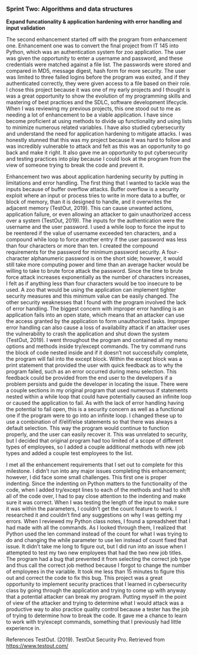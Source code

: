 ### **Sprint Two: Algorithms and data structures**
**Expand funcationality & application hardening with error handling and input validation**

The second enhancement started off with the program from enhancement one. Enhancement one was to convert the final project from IT 145 into Python, which was an authentication system for zoo application. The user was given the opportunity to enter a username and password, and these credentials were matched against a file list. The passwords were stored and compared in MD5, message digest, hash form for more security. The user was limited to three failed logins before the program was exited, and if they authenticated correctly, they were given access to a file based on their role. I chose this project because it was one of my early projects and I thought is was a great opportunity to show the evolution of my programming skills and mastering of best practices and the SDLC, software development lifecycle. When I was reviewing my previous projects, this one stood out to me as needing a lot of enhancement to be a viable application. I have since become proficient at using methods to divide up functionality and using lists to minimize numerous related variables. I have also studied cybersecurity and understand the need for application hardening to mitigate attacks. I was honestly stunned that this was my project because it was hard to follow and was incredibly vulnerable to attack and felt as this was an opportunity to go back and make it right. It also gave me an opportunity to put cybersecurity and testing practices into play because I could look at the program from the view of someone trying to break the code and prevent it. 

Enhancement two was about application hardening security by putting in limitations and error handling. The first thing that I wanted to tackle was the inputs because of buffer overflow attacks. Buffer overflow is a security exploit where an input or process tries to write in more data to a buffer, or block of memory, than it is designed to handle, and it overwrites the adjacent memory (TestOut, 2019). This can cause unwanted actions, application failure, or even allowing an attacker to gain unauthorized access over a system (TestOut, 2019). The inputs for the authentication were the username and the user password. I used a while loop to force the input to be reentered if the value of username exceeded ten characters, and a compound while loop to force another entry if the user password was less than four characters or more than ten. I created the compound requirements for the password for minimum password security. A four-character alphanumeric password is on the short side; however, it would still take more computing power and time than an average hacker would be willing to take to brute force attack the password. Since the time to brute force attack increases exponentially as the number of characters increases, I felt as if anything less than four characters would be too insecure to be used. A zoo that would be using the application can implement tighter security measures and this minimum value can be easily changed. The other security weaknesses that I found with the program involved the lack of error handling. The biggest concern with improper error handling is an application fails into an open state, which means that an attacker can use the access granted by the application to form unauthorized tasks. Improper error handling can also cause a loss of availability attack if an attacker uses the vulnerability to crash the application and shut down the system (TestOut, 2019). I went throughout the program and contained all my menu options and methods inside try/except commands. The try command runs the block of code nested inside and if it doesn’t not successfully complete, the program will fail into the except block. Within the except block was a print statement that provided the user with quick feedback as to why the program failed, such as an error occurred during menu selection. This feedback could be provided from the end user to the developers if a problem persists and guide the developer in locating the issue. There were a couple sections in my original program that used numerous if statements nested within a while loop that could have potentially caused an infinite loop or caused the application to fail. As with the lack of error handling having the potential to fail open, this is a security concern as well as a functional one if the program were to go into an infinite loop. I changed these up to use a combination of if/elif/else statements so that there was always a default selection. This way the program would continue to function properly, and the user can easily recover it. This was unrelated to security, but I decided that original program had too limited of a scope of different types of employees, so I added a couple additional methods with new job types and added a couple test employees to the list. 

I met all the enhancement requirements that I set out to complete for this milestone. I didn’t run into any major issues completing this enhancement; however, I did face some small challenges. This first one is proper indenting. Since the indenting on Python matters to the functionality of the code, when I added try/except lines to each of the methods and had to shift all of the code over, I had to pay close attention to the indenting and make sure it was correct. When I was testing the length of the input to make sure it was within the parameters, I couldn’t get the count feature to work. I researched it and couldn’t find any suggestions on why I was getting my errors. When I reviewed my Python class notes, I found a spreadsheet that I had made with all the commands. As I looked through them, I realized that Python used the len command instead of the count for what I was trying to do and changing the while parameter to use len instead of count fixed that issue. It didn’t take me long to figure out, but I did run into an issue when I attempted to test my two new employees that had the two new job titles. The program had a bug that prevented it from selecting the correct job type and thus call the correct job method because I forgot to change the number of employees in the variable. It took me less than 15 minutes to figure this out and correct the code to fix this bug. This project was a great opportunity to implement security practices that I learned in cybersecurity class by going through the application and trying to come up with anyway that a potential attacker can break my program. Putting myself in the point of view of the attacker and trying to determine what I would attack was a productive way to also practice quality control because a tester has the job of trying to determine how to break the code. It gave me a chance to learn to work with try/except commands, something that I previously had little experience in. 






References
TestOut. (2019). TestOut Security Pro. Retrieved from https://www.testout.com/
